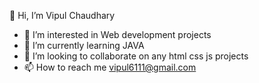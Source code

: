  👋 Hi, I’m Vipul Chaudhary
- 👀 I’m interested in Web development projects
- 🌱 I’m currently learning JAVA
- 💞️ I’m looking to collaborate on any html css js projects
- 📫 How to reach me vipul6111@gmail.com
